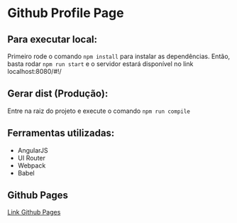 
# Github Profile Page

## Para executar local:
Primeiro rode o comando `npm install` para instalar as dependências.
Então, basta rodar `npm run start` e o servidor estará disponível no link localhost:8080/#!/

## Gerar dist (Produção):
Entre na raiz do projeto e execute o comando `npm run compile`

## Ferramentas utilizadas:

 - AngularJS
 - UI Router 
 - Webpack
 - Babel

## Github Pages
[Link Github Pages](https://andrelorenz.github.io/github-profile/)
